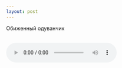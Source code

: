 ```yaml
---
layout: post
---
```


Обиженный одуванчик

<br/>

<audio controls>
    <source src="https://s3.amazonaws.com/audiobooks.deepidea.cloud/for_kids/Obizheniy_oduvanchik.mp3" type="audio/mpeg"/>
</audio>


